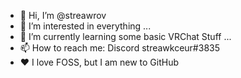 - 👋 Hi, I’m @streawrov
- 👀 I’m interested in everything ...
- 🌱 I’m currently learning some basic VRChat Stuff ...
- 📫 How to reach me: Discord streawkceur#3835
- ❤️ I love FOSS, but I am new to GitHub
<!---
streawrov/streawrov is a ✨ special ✨ repository because its `README.md` (this file) appears on your GitHub profile.
You can click the Preview link to take a look at your changes.
--->
